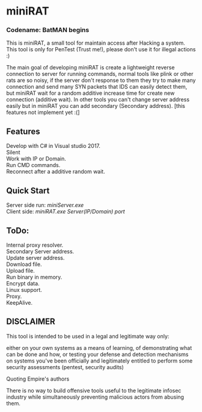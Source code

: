 # miniRAT
### Codename: BatMAN begins
This is miniRAT, a small tool for maintain access after Hacking a system.  
This tool is only for PenTest (Trust me!), please don't use it for illegal actions :)  

The main goal of developing miniRAT is create a lightweight reverse connection to server for running commands, normal tools like plink or other rats are so noisy, if the server don't response to them they try to make many connection and send many SYN packets that IDS can  easily detect them, but miniRAT wait for a random additive increase time for create new connection (additive wait). In other tools you can't change server address easily but in miniRAT you can add secondary (Secondary address). [this features not implement yet :(]

## Features
Develop with C# in Visual studio 2017.  
Silent  
Work with IP or Domain.  
Run CMD commands.  
Reconnect after a additive random wait.  


## Quick Start
Server side run: *miniServer.exe*    
Client side: *miniRAT.exe Server(IP/Domain) port*


## ToDo:
Internal proxy resolver.  
Secondary Server address.  
Update server address.  
Download file.  
Upload file.  
Run binary in memory.  
Encrypt data.  
Linux support.  
Proxy.  
KeepAlive.  

## DISCLAIMER
This tool is intended to be used in a legal and legitimate way only:

either on your own systems as a means of learning, of demonstrating what can be done and how, or testing your defense and detection mechanisms
on systems you've been officially and legitimately entitled to perform some security assessments (pentest, security audits)

Quoting Empire's authors

There is no way to build offensive tools useful to the legitimate infosec industry while simultaneously preventing malicious actors from abusing them.

